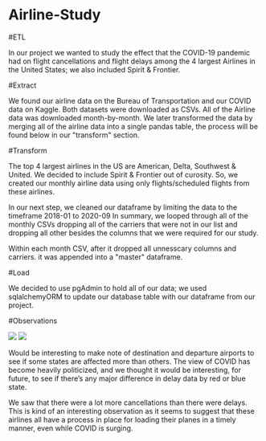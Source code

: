 # Airline-Study

#ETL

In our project we wanted to study the effect that the COVID-19 pandemic had on flight cancellations and flight delays among the
4 largest Airlines in the United States; we also included Spirit & Frontier. 

#Extract

We found our airline data on the Bureau of Transportation and our COVID data on Kaggle. 
Both datasets were downloaded as CSVs. All of the Airline data was downloaded month-by-month. 
We later transformed the data by merging all of the airline data into a single pandas table, the process will be found below in our "transform" section.

#Transform

The top 4 largest airlines in the US are American, Delta, Southwest & United. We decided to include Spirit & Frontier out of curosity.
So, we created our monthly airline data using only flights/scheduled flights from these airlines.

In our next step, we cleaned our dataframe by limiting the data to the timeframe 2018-01 to 2020-09
In summary, we looped through all of the monthly CSVs dropping all of the carriers that were not in our list and dropping all other besides the columns that we were required for our study.

Within each month CSV, after it dropped all unnesscary columns and carriers. it was appended into a "master" dataframe.

#Load

We decided to use pgAdmin to hold all of our data; we used sqlalchemyORM to update our database table with our dataframe from our project.

#Observations

![](images/Cancel-rate-v-cases.png)
![](images/delay-time-v-cases.png)

Would be interesting to make note of destination and departure airports to see if some states are affected more than others. The view of COVID has become heavily politicized, and we thought it would be interesting, for future, to see if there’s any major difference in delay data by red or blue state. 

We saw that there were a lot more cancellations than there were delays. This is kind of an interesting observation as it seems to suggest that these airlines all have a process in place for loading their planes in a timely manner, even while COVID is surging.
